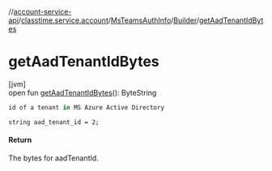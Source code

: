 //[account-service-api](../../../../index.md)/[classtime.service.account](../../index.md)/[MsTeamsAuthInfo](../index.md)/[Builder](index.md)/[getAadTenantIdBytes](get-aad-tenant-id-bytes.md)

# getAadTenantIdBytes

[jvm]\
open fun [getAadTenantIdBytes](get-aad-tenant-id-bytes.md)(): ByteString

```kotlin
id of a tenant in MS Azure Active Directory

```
`string aad_tenant_id = 2;`

#### Return

The bytes for aadTenantId.
